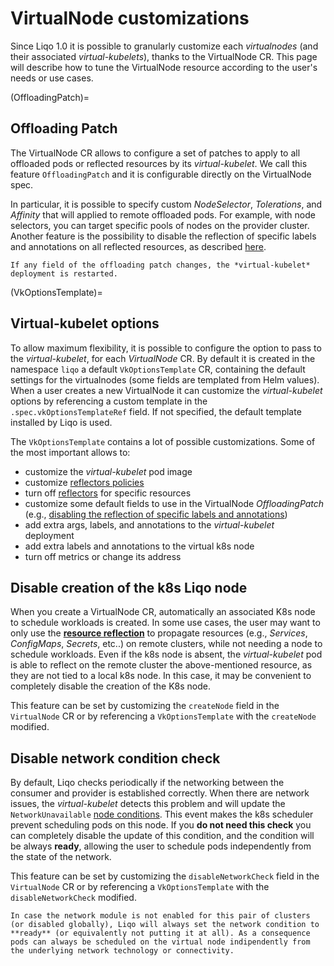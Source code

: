 # VirtualNode customizations

Since Liqo 1.0 it is possible to granularly customize each *virtualnodes* (and their associated *virtual-kubelets*), thanks to the VirtualNode CR.
This page will describe how to tune the VirtualNode resource according to the user's needs or use cases.

(OffloadingPatch)=

## Offloading Patch

The VirtualNode CR allows to configure a set of patches to apply to all offloaded pods or reflected resources by its *virtual-kubelet*.
We call this feature `OffloadingPatch` and it is configurable directly on the VirtualNode spec.

In particular, it is possible to specify custom *NodeSelector*, *Tolerations*, and *Affinity* that will applied to remote offloaded pods.
For example, with node selectors, you can target specific pools of nodes on the provider cluster.
Another feature is the possibility to disable the reflection of specific labels and annotations on all reflected resources, as described [here](UsageReflectionLabelsAnnots).

```{admonition} Note
If any field of the offloading patch changes, the *virtual-kubelet* deployment is restarted.
```

(VkOptionsTemplate)=

## Virtual-kubelet options

To allow maximum flexibility, it is possible to configure the option to pass to the *virtual-kubelet*, for each *VirtualNode* CR.
By default it is created in the namespace `liqo` a default `VkOptionsTemplate` CR, containing the default settings for the virtualnodes (some fields are templated from Helm values).
When a user creates a new VirtualNode it can customize the *virtual-kubelet* options by referencing a custom template in the `.spec.vkOptionsTemplateRef` field.
If not specified, the default template installed by Liqo is used.

The `VkOptionsTemplate` contains a lot of possible customizations.
Some of the most important allows to:

* customize the *virtual-kubelet* pod image
* customize [reflectors policies](UsageReflectionPolicies)
* turn off [reflectors](UsageReflectionPolicies) for specific resources
* customize some default fields to use in the VirtualNode *OffloadingPatch* (e.g., [disabling the reflection of specific labels and annotations](UsageReflectionLabelsAnnots))
* add extra args, labels, and annotations to the *virtual-kubelet* deployment
* add extra labels and annotations to the virtual k8s node
* turn off metrics or change its address

## Disable creation of the k8s Liqo node

When you create a VirtualNode CR, automatically an associated K8s node to schedule workloads is created.
In some use cases, the user may want to only use the [**resource reflection**](/usage/reflection) to propagate resources (e.g., *Services*, *ConfigMaps*, *Secrets*, etc..) on remote clusters, while not needing a node to schedule workloads.
Even if the k8s node is absent, the *virtual-kubelet* pod is able to reflect on the remote cluster the above-mentioned resource, as they are not tied to a local k8s node. In this case, it may be convenient to completely disable the creation of the K8s node.

This feature can be set by customizing the `createNode` field in the `VirtualNode` CR or by referencing a `VkOptionsTemplate` with the `createNode` modified.

## Disable network condition check

By default, Liqo checks periodically if the networking between the consumer and provider is established correctly.
When there are network issues, the *virtual-kubelet* detects this problem and will update the `NetworkUnavailable` [node conditions](https://kubernetes.io/docs/reference/node/node-status/#condition).
This event makes the k8s scheduler prevent scheduling pods on this node.
If you **do not need this check** you can completely disable the update of this condition, and the condition will be always **ready**, allowing the user to schedule pods independently from the state of the network.

This feature can be set by customizing the `disableNetworkCheck` field in the `VirtualNode` CR or by referencing a `VkOptionsTemplate` with the `disableNetworkCheck` modified.

```{admonition} Note
In case the network module is not enabled for this pair of clusters (or disabled globally), Liqo will always set the network condition to **ready** (or equivalently not putting it at all). As a consequence pods can always be scheduled on the virtual node indipendently from the underlying network technology or connectivity.
```
